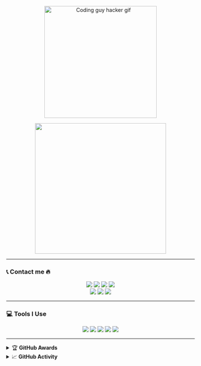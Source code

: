 <!-- Hacker Typing Animation -->
<p align="center">
  <img src="https://media.giphy.com/media/3o7TKP9bUjVecUFeRW/giphy.gif" width="300px" alt="Coding guy hacker gif"/>
</p>

<!-- Anime Tetap! -->
<p align="center">
  <img src="https://files.catbox.moe/m36ool.gif" width="350px" />
</p>

---

### 📞 Contact me 🔥
<p align="center">
  <a href="https://instagram.com/_rinnzz"><img src="https://img.shields.io/badge/Instagram-E4405F?style=for-the-badge&logo=instagram&logoColor=white"/></a>
  <a href="https://wa.me/0"><img src="https://img.shields.io/badge/WhatsApp-25D366?style=for-the-badge&logo=whatsapp&logoColor=white"/></a>
  <a href="https://www.facebook.com/profile.php?id=100015526687857"><img src="https://img.shields.io/badge/Facebook-%234267B2.svg?&style=for-the-badge&logo=facebook&logoColor=white"/></a>
  <a href="https://t.me/sekhaa"><img src="https://img.shields.io/badge/Telegram-%230088cc.svg?&style=for-the-badge&logo=telegram&logoColor=white"/></a> <br>
  <a href="https://youtu.be/WgeItwiifYs"><img src="https://img.shields.io/badge/YouTube-Rey Sekha-ff0000?style=for-the-badge&logo=youtube&logoColor=white"/></a>
  <a href="https://github.com/inirey"><img src="https://img.shields.io/badge/-GitHub-black?style=flat-square&logo=github"/></a>
  <a href="https://komarev.com/ghpvc/?username=inirey&color=blue&style=flat-square&label=Profile+View"><img src="https://komarev.com/ghpvc/?username=inirey&color=blue&style=flat-square&label=Profile+View"/></a>
</p>

---

### 💻 Tools I Use
<p align="center">
    <img src="https://img.shields.io/badge/OS-Linux-blue?&logo=Linux" />
    <img src="https://img.shields.io/badge/OS-Windows-blue?&logo=Windows" />
    <img src="https://img.shields.io/badge/IDE-Xcode-blue?&logo=xcode" />
    <img src="https://img.shields.io/badge/Text%20Editor-Visual%20Studio%20Code-blue?&logo=visual%20studio%20code&logoColor=blue" />
    <img src="https://img.shields.io/badge/Sublime%20Text-gray?&logo=Sublime-Text" />
</p>

---

<details>
  <summary>🏆 <b>GitHub Awards</b></summary><br/>
  <p align="center">
    <img src="https://github-profile-trophy.vercel.app/?username=inirey&theme=onedark" />
  </p>
</details>

<details>
  <summary>📈 <b>GitHub Activity</b></summary><br/>
  <p align="center">
    <img src="https://metrics.lecoq.io/inirey?template=classic&repositories.forks=true&languages=1&languages.colors=github&languages.threshold=0%25&config.timezone=Asia%2FSemarang" />
  </p>
</details>
